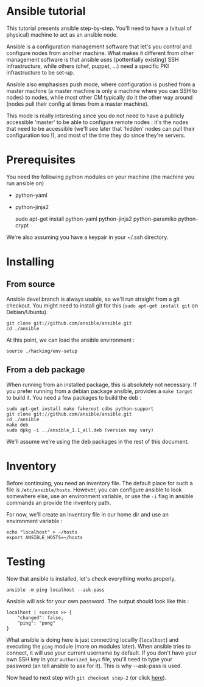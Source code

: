 Ansible tutorial
================

This tutorial presents ansible step-by-step. You'll need to have a (vitual of
physical) machine to act as an ansible node.

Ansible is a configuration management software that let's you control and
configure nodes from  another machine. What makes it different from other
management software is that ansible  uses (pottentially existing) SSH
infrastructure, while others (chef, puppet, ...) need a specific PKI
infrastructure  to be set-up.

Ansible also emphasises push mode, where configuration is pushed from a master
machine  (a master machine is only a machine where you can SSH to nodes) to
nodes, while most other CM typically do it the other way around (nodes pull
their config at times from a master machine).

This mode is really intsresting since you do not need to have a publicly
accessible  'master' to be able to configure remote nodes : it's the nodes
that need to be accessible (we'll see later that 'hidden' nodes can pull their
configuration too !), and most of the time they do since they're servers.

# Prerequisites

You need the following python modules on your machine (the machine you run ansible 
on) 
- python-yaml
- python-jinja2

    sudo apt-get install python-yaml python-jinja2 python-paramiko python-crypt

We're also assuming you have a keypair in your ~/.ssh directory.

# Installing

## From source

Ansible devel branch is always usable, so we'll run straight from a git checkout.
You might need to install git for this (`sudo apt-get install git` on Debian/Ubuntu).

    git clone git://github.com/ansible/ansible.git
    cd ./ansible

At this point, we can load the ansible environment :

    source ./hacking/env-setup

## From a deb package

When running from an installed package, this is absolutely not necessary. If
you prefer running from a debian package ansible, provides a `make target` to
build it. You need a few packages to build the deb :

    sudo apt-get install make fakeroot cdbs python-support
    git clone git://github.com/ansible/ansible.git
    cd ./ansible
    make deb
    sudo dpkg -i ../ansible_1.1_all.deb (version may vary)

We'll assume we're using the deb packages in the rest of this document.

# Inventory

Before continuing, you need an inventory file. The default place for such a
file is  `/etc/ansible/hosts`. However, you can configure ansible to look
somewhere else, use an environment variable, or use the `-i` flag in ansible
commands an provide the inventory path.

For now, we'll create an inventory file in our home dir and use an environment
variable :

    echo "localhost" > ~/hosts
    export ANSIBLE_HOSTS=~/hosts

# Testing

Now that ansible is installed, let's check everything works properly.

    ansible -m ping localhost --ask-pass

Ansible will ask for your own password. The output should look like this :

    localhost | success >> {
        "changed": false, 
        "ping": "pong"
    }

What ansible is doing here is just connecting locallly (`localhost`) and
executing  the `ping` module (more on modules later). When ansible tries to
connect, it will use your current username by default. If you don't have your
own SSH key  in your `authorized_keys` file, you'll need to type your password
(an  tell ansible to ask for it). This is why --ask-pass is used.

Now head to next step with `git checkout step-2` (or click
[here](https://github.com/leucos/ansible-tuto/tree/step-2)).

